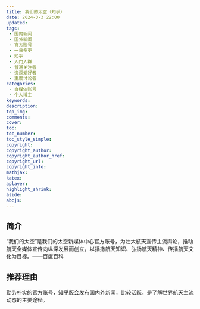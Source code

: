 ```yaml
---
title: 我们的太空（知乎）
date: 2024-3-3 22:00
updated:
tags: 
 - 国内新闻
 - 国外新闻
 - 官方账号
 - 一日多更
 - 知乎
 - 入门人群
 - 普通关注者
 - 资深爱好者
 - 重度讨论者
categories: 
 - 自媒体账号
 - 个人博主
keywords:
description: 
top_img: 
comments:
cover: 
toc: 
toc_number:
toc_style_simple:
copyright:
copyright_author:
copyright_author_href:
copyright_url:
copyright_info:
mathjax:
katex:
aplayer:
highlight_shrink:
aside:
abcjs:
---
```


## 简介

“我们的太空”是我们的太空新媒体中心官方账号，为壮大航天宣传主流舆论，推动航天全媒体宣传向纵深发展而创立，以播撒航天知识、弘扬航天精神、传播航天文化为目标。——百度百科

## 推荐理由

勤劳朴实的官方账号，知乎版会发布国内外新闻，比较活跃，是了解世界航天主流动态的主要途径。
